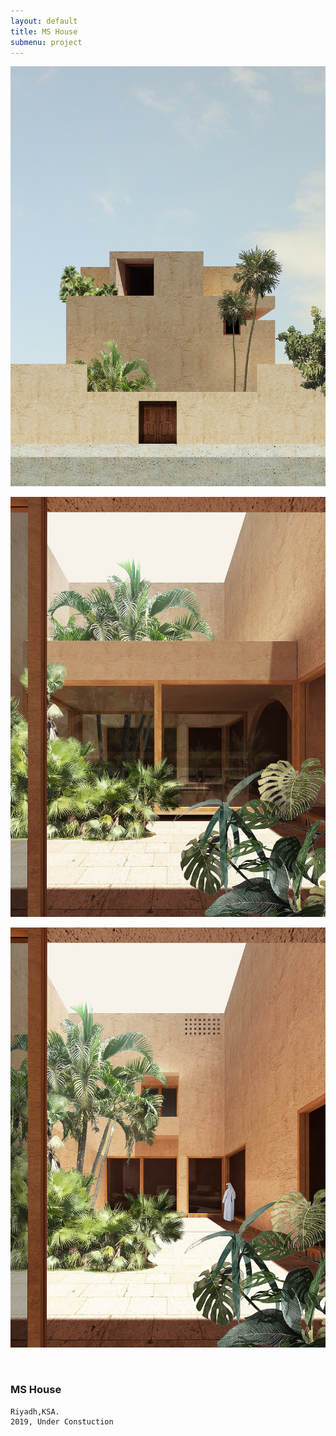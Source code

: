 ```yaml
---
layout: default
title: MS House
submenu: project
---
```


![photo](/works/ms-house/01.jpg)

![photo](/works/ms-house/03.jpg)

![photo](/works/ms-house/022.jpg)


<br id="scr-to-here" />

### MS House

	Riyadh,KSA.
	2019, Under Constuction


